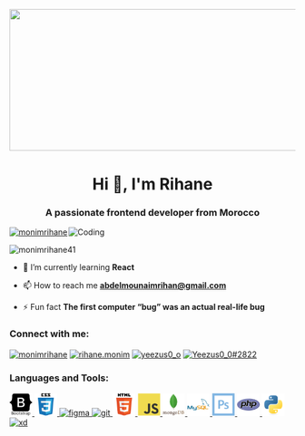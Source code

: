 <p align="center">
  <img src="https://i.imgur.com/7A5ZfPJ.gif" width="1280" height="250">
</p>


<h1 align="center">Hi 👋, I'm Rihane</h1>
<h3 align="center">A passionate frontend developer from Morocco</h3>

<img align="right" alt="Coding" width="400" src="https://media.tenor.com/c8GRUKNYen4AAAAC/kanye-album-cover.gif">




<p align="left"> <a href="https://twitter.com/monimrihane" target="blank"><img src="https://img.shields.io/twitter/follow/monimrihane?logo=twitter&style=for-the-badge" alt="monimrihane" /></a> </p><p align="left"> <img src="https://komarev.com/ghpvc/?username=monimrihane41&label=Profile%20views&color=0e75b6&style=flat" alt="monimrihane41" /></p>

- 🌱 I’m currently learning **React**

- 📫 How to reach me **abdelmounaimrihan@gmail.com**

- ⚡ Fun fact **The first computer “bug” was an actual real-life bug**

<h3 align="left">Connect with me:</h3>
<p align="left">
<a href="https://twitter.com/monimrihane" target="blank"><img align="center" src="https://raw.githubusercontent.com/rahuldkjain/github-profile-readme-generator/master/src/images/icons/Social/twitter.svg" alt="monimrihane" height="30" width="40" /></a>
<a href="https://fb.com/rihane.monim" target="blank"><img align="center" src="https://raw.githubusercontent.com/rahuldkjain/github-profile-readme-generator/master/src/images/icons/Social/facebook.svg" alt="rihane.monim" height="30" width="40" /></a>
<a href="https://instagram.com/yeezus0_o" target="blank"><img align="center" src="https://raw.githubusercontent.com/rahuldkjain/github-profile-readme-generator/master/src/images/icons/Social/instagram.svg" alt="yeezus0_o" height="30" width="40" /></a>
<a href="https://discord.gg/WAJjMaSq" target="blank"><img align="center" src="https://raw.githubusercontent.com/rahuldkjain/github-profile-readme-generator/master/src/images/icons/Social/discord.svg" alt="Yeezus0_0#2822" height="30" width="40" /></a>
</p>

<h3 align="left">Languages and Tools:</h3>
<p align="left"> <a href="https://getbootstrap.com" target="_blank" rel="noreferrer"> <img src="https://raw.githubusercontent.com/devicons/devicon/master/icons/bootstrap/bootstrap-plain-wordmark.svg" alt="bootstrap" width="40" height="40"/> </a> <a href="https://www.w3schools.com/css/" target="_blank" rel="noreferrer"> <img src="https://raw.githubusercontent.com/devicons/devicon/master/icons/css3/css3-original-wordmark.svg" alt="css3" width="40" height="40"/> </a> <a href="https://www.figma.com/" target="_blank" rel="noreferrer"> <img src="https://www.vectorlogo.zone/logos/figma/figma-icon.svg" alt="figma" width="40" height="40"/> </a> <a href="https://git-scm.com/" target="_blank" rel="noreferrer"> <img src="https://www.vectorlogo.zone/logos/git-scm/git-scm-icon.svg" alt="git" width="40" height="40"/> </a> <a href="https://www.w3.org/html/" target="_blank" rel="noreferrer"> <img src="https://raw.githubusercontent.com/devicons/devicon/master/icons/html5/html5-original-wordmark.svg" alt="html5" width="40" height="40"/> </a> <a href="https://developer.mozilla.org/en-US/docs/Web/JavaScript" target="_blank" rel="noreferrer"> <img src="https://raw.githubusercontent.com/devicons/devicon/master/icons/javascript/javascript-original.svg" alt="javascript" width="40" height="40"/> </a> <a href="https://www.mongodb.com/" target="_blank" rel="noreferrer"> <img src="https://raw.githubusercontent.com/devicons/devicon/master/icons/mongodb/mongodb-original-wordmark.svg" alt="mongodb" width="40" height="40"/> </a> <a href="https://www.mysql.com/" target="_blank" rel="noreferrer"> <img src="https://raw.githubusercontent.com/devicons/devicon/master/icons/mysql/mysql-original-wordmark.svg" alt="mysql" width="40" height="40"/> </a> <a href="https://www.photoshop.com/en" target="_blank" rel="noreferrer"> <img src="https://raw.githubusercontent.com/devicons/devicon/master/icons/photoshop/photoshop-line.svg" alt="photoshop" width="40" height="40"/> </a> <a href="https://www.php.net" target="_blank" rel="noreferrer"> <img src="https://raw.githubusercontent.com/devicons/devicon/master/icons/php/php-original.svg" alt="php" width="40" height="40"/> </a> <a href="https://www.python.org" target="_blank" rel="noreferrer"> <img src="https://raw.githubusercontent.com/devicons/devicon/master/icons/python/python-original.svg" alt="python" width="40" height="40"/> </a> <a href="https://www.adobe.com/products/xd.html" target="_blank" rel="noreferrer"> <img src="https://cdn.worldvectorlogo.com/logos/adobe-xd.svg" alt="xd" width="40" height="40"/> </a> </p>

